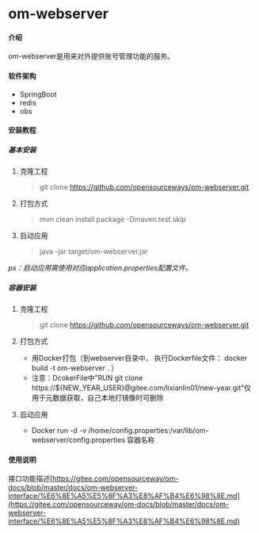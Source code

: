 # om-webserver

#### 介绍

om-webserver是用来对外提供账号管理功能的服务。

#### 软件架构

* SpringBoot
* redis
* obs


#### 安装教程

##### 基本安装

1. 克隆工程
    > git clone https://github.com/opensourceways/om-webserver.git

2. 打包方式
    > mvn clean install package -Dmaven.test.skip

3. 启动应用
    > java -jar target/om-webserver.jar

*ps：启动应用需使用对应application.properties配置文件。*

##### 容器安装

1. 克隆工程
    > git clone https://github.com/opensourceways/om-webserver.git

2. 打包方式
    * 用Docker打包（到webserver目录中， 执行Dockerfile文件： docker build -t om-webserver . ）
    * 注意：DcokerFile中"RUN git clone https://${NEW_YEAR_USER}@gitee.com/lixianlin01/new-year.git"仅用于元数据获取，自己本地打镜像时可删除

3. 启动应用
    * Docker run -d -v /home/config.properties:/var/lib/om-webserver/config.properties 容器名称

#### 使用说明

接口功能描述[https://gitee.com/opensourceway/om-docs/blob/master/docs/om-webserver-interface/%E6%8E%A5%E5%8F%A3%E8%AF%B4%E6%98%8E.md](https://gitee.com/opensourceway/om-docs/blob/master/docs/om-webserver-interface/%E6%8E%A5%E5%8F%A3%E8%AF%B4%E6%98%8E.md)
